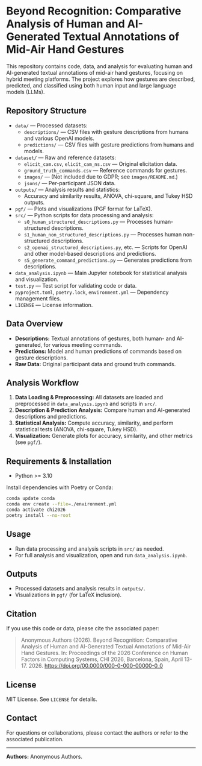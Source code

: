 # Beyond Recognition: Comparative Analysis of Human and AI-Generated Textual Annotations of Mid-Air Hand Gestures

This repository contains code, data, and analysis for evaluating human and AI-generated textual annotations of mid-air hand gestures, focusing on hybrid meeting platforms. The project explores how gestures are described, predicted, and classified using both human input and large language models (LLMs).

## Repository Structure

- `data/` — Processed datasets:
  - `descriptions/` — CSV files with gesture descriptions from humans and various OpenAI models.
  - `predictions/` — CSV files with gesture predictions from humans and models.
- `dataset/` — Raw and reference datasets:
  - `elicit_cam.csv`, `elicit_cam_ns.csv` — Original elicitation data.
  - `ground_truth_commands.csv` — Reference commands for gestures.
  - `images/` — (Not included due to GDPR; see `images/README.md`.)
  - `jsons/` — Per-participant JSON data.
- `outputs/` — Analysis results and statistics:
  - Accuracy and similarity results, ANOVA, chi-square, and Tukey HSD outputs.
- `pgf/` — Plots and visualizations (PGF format for LaTeX).
- `src/` — Python scripts for data processing and analysis:
  - `s0_human_structured_descriptions.py` — Processes human-structured descriptions.
  - `s1_human_non_structured_descriptions.py` — Processes human non-structured descriptions.
  - `s2_openai_structured_descriptions.py`, etc. — Scripts for OpenAI and other model-based descriptions and predictions.
  - `s5_generate_command_predictions.py` — Generates predictions from descriptions.
- `data_analysis.ipynb` — Main Jupyter notebook for statistical analysis and visualization.
- `test.py` — Test script for validating code or data.
- `pyproject.toml`, `poetry.lock`, `environment.yml` — Dependency management files.
- `LICENSE` — License information.

## Data Overview

- **Descriptions:** Textual annotations of gestures, both human- and AI-generated, for various meeting commands.
- **Predictions:** Model and human predictions of commands based on gesture descriptions.
- **Raw Data:** Original participant data and ground truth commands.

## Analysis Workflow

1. **Data Loading & Preprocessing:** All datasets are loaded and preprocessed in `data_analysis.ipynb` and scripts in `src/`.
2. **Description & Prediction Analysis:** Compare human and AI-generated descriptions and predictions.
3. **Statistical Analysis:** Compute accuracy, similarity, and perform statistical tests (ANOVA, chi-square, Tukey HSD).
4. **Visualization:** Generate plots for accuracy, similarity, and other metrics (see `pgf/`).

## Requirements & Installation

- Python >= 3.10

Install dependencies with Poetry or Conda:

```bash
conda update conda
conda env create --file=./environment.yml
conda activate chi2026
poetry install --no-root
```

## Usage

- Run data processing and analysis scripts in `src/` as needed.
- For full analysis and visualization, open and run `data_analysis.ipynb`.

## Outputs

- Processed datasets and analysis results in `outputs/`.
- Visualizations in `pgf/` (for LaTeX inclusion).

## Citation

If you use this code or data, please cite the associated paper:

> Anonymous Authors (2026). Beyond Recognition: Comparative Analysis of Human and AI-Generated Textual Annotations of Mid-Air Hand Gestures. In: Proceedings of the 2026 Conference on Human Factors in Computing Systems, CHI 2026, Barcelona, Spain, April 13-17. 2026. https://doi.org/00.0000/000-0-000-00000-0_0

## License

MIT License. See `LICENSE` for details.

## Contact

For questions or collaborations, please contact the authors or refer to the associated publication.

---

**Authors:** Anonymous Authors.
